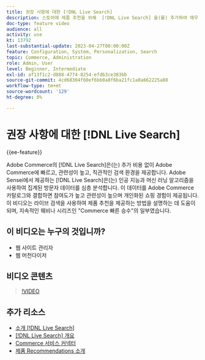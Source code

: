 ```yaml
---
title: 권장 사항에 대한 [!DNL Live Search]
description: 스토어에 제품 추천을 위해  [!DNL Live Search] 을(를) 추가하여 매우 매력적이고 관련성이 높으며 개인화된 쇼핑 경험을 생성하는 방법을 알아봅니다.
doc-type: feature video
audience: all
activity: use
kt: 13792
last-substantial-update: 2023-04-27T00:00:00Z
feature: Configuration, System, Personalization, Search
topic: Commerce, Administration
role: Admin, User
level: Beginner, Intermediate
exl-id: af13f1c2-d888-4774-8254-efdb3ce383bb
source-git-commit: 4cd68304f60ef6bb0a8f6ba21fc1a8a662225a88
workflow-type: tm+mt
source-wordcount: '129'
ht-degree: 0%

---
```


# 권장 사항에 대한 [!DNL Live Search]

{{ee-feature}}

Adobe Commerce의 [!DNL Live Search]은(는) 추가 비용 없이 Adobe Commerce에 빠르고, 관련성이 높고, 직관적인 검색 환경을 제공합니다. Adobe Sensei에서 제공하는 [!DNL Live Search]은(는) 인공 지능과 머신 러닝 알고리즘을 사용하여 집계된 방문자 데이터를 심층 분석합니다. 이 데이터를 Adobe Commerce 카탈로그와 결합하면 참여도가 높고 관련성이 높으며 개인화된 쇼핑 경험이 제공됩니다. 이 비디오는 라이브 검색을 사용하여 제품 추천을 제공하는 방법을 설명하는 데 도움이 되며, 지속적인 웨비나 시리즈인 &quot;Commerce 빠른 승수&quot;의 일부였습니다.

## 이 비디오는 누구의 것입니까?

- 웹 사이트 관리자
- 웹 머천다이저

## 비디오 콘텐츠

>[!VIDEO](https://video.tv.adobe.com/v/3412586?quality=12&learn=on)


## 추가 리소스

- [소개 [!DNL Live Search]](https://experienceleague.adobe.com/docs/commerce-learn/tutorials/marketing/live-search.html?lang=ko)
- [[!DNL Live Search] 개요](https://experienceleague.adobe.com/docs/commerce-merchant-services/live-search/overview.html?lang=ko)
- [Commerce 서비스 커넥터](https://experienceleague.adobe.com/docs/commerce-merchant-services/user-guides/integration-services/saas.html?lang=ko)
- [제품 Recommendations 소개](https://experienceleague.adobe.com/docs/commerce-merchant-services/product-recommendations/overview.html?lang=ko)
